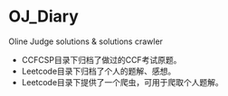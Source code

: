 # OJ_Diary
Oline Judge solutions &amp; solutions crawler

- CCFCSP目录下归档了做过的CCF考试原题。
- Leetcode目录下归档了个人的题解、感想。
- Leetcode目录下提供了一个爬虫，可用于爬取个人题解。
